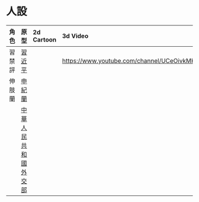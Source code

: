 # 人設
|角色|原型|2d Cartoon|3d Video|
|:-|:-|:-|:-|
|習禁評|[習近平](https://zh.wikiquote.org/wiki/%E4%B9%A0%E8%BF%91%E5%B9%B3)||https://www.youtube.com/channel/UCeOivkMKFL_MEZzVluaetKA/videos|
|伸肢蘭|[申紀蘭](https://www.youtube.com/watch?v=965jx7lGckk)|
||[中華人民共和國外交部](https://www.fmprc.gov.cn/web/wjdt_674879/fyrbt_674889/)|
